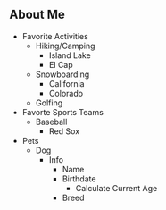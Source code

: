 ## About Me
- Favorite Activities
  - Hiking/Camping
    - Island Lake
    - El Cap
  - Snowboarding
    - California 
    - Colorado
  - Golfing
- Favorte Sports Teams
  - Baseball
    - Red Sox
- Pets
  - Dog
    - Info
      - Name
      - Birthdate
        - Calculate Current Age
      - Breed